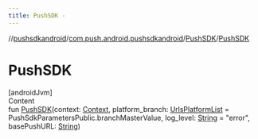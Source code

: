 ```yaml
---
title: PushSDK -
---
```

//[pushsdkandroid](../../index.md)/[com.push.android.pushsdkandroid](../index.md)/[PushSDK](index.md)/[PushSDK](-push-s-d-k.md)



# PushSDK  
[androidJvm]  
Content  
fun [PushSDK](-push-s-d-k.md)(context: [Context](https://developer.android.com/reference/kotlin/android/content/Context.html), platform_branch: [UrlsPlatformList](../../com.push.android.pushsdkandroid.core/-urls-platform-list/index.md) = PushSdkParametersPublic.branchMasterValue, log_level: [String](https://kotlinlang.org/api/latest/jvm/stdlib/kotlin/-string/index.html) = "error", basePushURL: [String](https://kotlinlang.org/api/latest/jvm/stdlib/kotlin/-string/index.html))  



